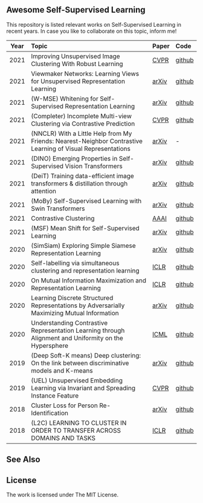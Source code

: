 
## Awesome Self-Supervised Learning

This repository is listed relevant works on Self-Supervised Learning in recent years. In case you like to collaborate on this topic, inform me!


| Year        | Topic           | Paper | Code  |
| ------------- |:--------------| :-----| :-----|
| 2021 | Improving Unsupervised Image Clustering With Robust Learning | [CVPR](https://openaccess.thecvf.com/content/CVPR2021/papers/Park_Improving_Unsupervised_Image_Clustering_With_Robust_Learning_CVPR_2021_paper.pdf) | [github](https://github.com/deu30303/RUC)
| 2021 | Viewmaker Networks: Learning Views for Unsupervised Representation Learning | [arXiv](https://arxiv.org/pdf/2010.07432.pdf) | [github](https://github.com/alextamkin/viewmaker)
| 2021 | (W-MSE) Whitening for Self-Supervised Representation Learning | [arXiv](https://arxiv.org/pdf/2007.06346.pdf) | [github](https://github.com/htdt/self-supervised)
| 2021 | (Completer) Incomplete Multi-view Clustering via Contrastive Prediction | [CVPR](http://pengxi.me/wp-content/uploads/2021/03/2021CVPR-completer.pdf) | [github](https://github.com/XLearning-SCU/2021-CVPR-Completer)
| 2021      | (NNCLR) With a Little Help from My Friends: Nearest-Neighbor Contrastive Learning of Visual Representations | [arXiv](https://arxiv.org/pdf/2104.14548.pdf) | - |
| 2021 | (DINO) Emerging Properties in Self-Supervised Vision Transformers | [arXiv](https://arxiv.org/pdf/2104.14294.pdf) | [github](https://github.com/facebookresearch/dino)
| 2021      | (DeiT) Training data-efficient image transformers & distillation through attention      |  [arXiv](https://arxiv.org/pdf/2012.12877.pdf) | [github](https://github.com/facebookresearch/deit)
| 2021 | (MoBy) Self-Supervised Learning with Swin Transformers | [arXiv](https://arxiv.org/pdf/2105.04553.pdf) | [github](https://github.com/SwinTransformer/Transformer-SSL)
| 2021 | Contrastive Clustering | [AAAI](https://ojs.aaai.org/index.php/AAAI/article/view/17037/16844) | [github](https://github.com/Yunfan-Li/Contrastive-Clustering) |
| 2021 | (MSF) Mean Shift for Self-Supervised Learning | [arXiv](https://arxiv.org/pdf/2105.07269.pdf) | [github](https://github.com/UMBCvision/MSF)
| 2020 | (SimSiam) Exploring Simple Siamese Representation Learning      |    [arXiv](https://arxiv.org/pdf/2011.10566v1.pdf) | [github](https://github.com/facebookresearch/simsiam)
| 2020 | Self-labelling via simultaneous clustering and representation learning | [ICLR](https://arxiv.org/pdf/1911.05371.pdf) | [github](https://github.com/yukimasano/self-label)
| 2020 | On Mutual Information Maximization and Representation Learning | [ICLR](https://arxiv.org/pdf/1907.13625.pdf) |  [github](https://github.com/google-research/google-research/tree/master/mutual_information_representation_learning)
| 2020 | Learning Discrete Structured Representations by Adversarially Maximizing Mutual Information | [arXiv](https://arxiv.org/pdf/2004.03991.pdf) | [github](https://github.com/karlstratos/ammi)
| 2020 | Understanding Contrastive Representation Learning through Alignment and Uniformity on the Hypersphere | [ICML](http://proceedings.mlr.press/v119/wang20k/wang20k.pdf) |  [github](https://github.com/SsnL/align_uniform)
| 2019 | (Deep Soft-K means) Deep clustering: On the link between discriminative models and K-means | [arXiv](https://arxiv.org/pdf/1810.04246.pdf) | [github](https://github.com/MOhammedJAbi/SoftKMeans)
| 2019 | (UEL) Unsupervised Embedding Learning via Invariant and Spreading Instance Feature | [CVPR](https://openaccess.thecvf.com/content_CVPR_2019/papers/Ye_Unsupervised_Embedding_Learning_via_Invariant_and_Spreading_Instance_Feature_CVPR_2019_paper.pdf) | [github](https://github.com/mangye16/Unsupervised_Embedding_Learning)
| 2018 | Cluster Loss for Person Re-Identification | [arXiv](https://arxiv.org/pdf/1812.10325.pdf) | [github](https://github.com/shaoniangu/ClusterLoss-Pytorch-ReID) |
| 2018 | (L2C) LEARNING TO CLUSTER IN ORDER TO TRANSFER ACROSS DOMAINS AND TASKS | [ICLR](https://arxiv.org/pdf/1711.10125.pdf) | [github](https://github.com/GT-RIPL/L2C) |


## See Also

## License

The work is licensed under The MIT License.

<!-- | 2020 | Proxy Anchor Loss for Deep Metric Learning | CVPR | [github](https://github.com/tjddus9597/Proxy-Anchor-CVPR2020) -->
